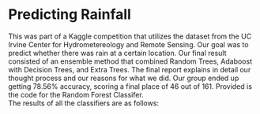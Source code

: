 # Predicting Rainfall
This was part of a Kaggle competition that utilizes the dataset from the UC Irvine Center for Hydrometereology and Remote Sensing. Our goal was to predict whether there
was rain at a certain location. Our final result consisted of an ensemble method that combined Random Trees, Adaboost with Decision Trees, and Extra Trees. The final report
explains in detail our thought process and our reasons for what we did. Our group ended up getting 78.56% accuracy, scoring a final place of 46 out of 161. Provided is the code
for the Random Forest Classifer. 
<br/>The results of all the classifiers are as follows:
<p align="center">
  <img 
